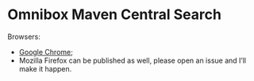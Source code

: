 # Omnibox Maven Central Search

Browsers:

* [Google Chrome](https://chrome.google.com/webstore/detail/maven-central-search/hmplkffjahkppjoghjodkcimhmiinfkp);
* Mozilla Firefox can be published as well, please open an issue and I’ll make it happen.
